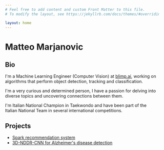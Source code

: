 ```yaml
---
# Feel free to add content and custom Front Matter to this file.
# To modify the layout, see https://jekyllrb.com/docs/themes/#overriding-theme-defaults

layout: home
---
```


# Matteo Marjanovic

## Bio

I'm a Machine Learning Engineer (Computer Vision) at [blimp.ai](https://blimp.ai), working on algorithms that perform object detection, tracking and classification.

I'm a very curious and determined person, I have a passion for delving into diverse topics and uncovering connections between them.

I'm Italian National Champion in Taekwondo and have been part of the Italian National Team in several international competitions.

## Projects

- [Spark recommendation system](https://github.com/matteomarjanovic/spark-recommender)
- [3D-NDDR-CNN for Alzheimer's disease detection](https://github.com/your-username/project-2)